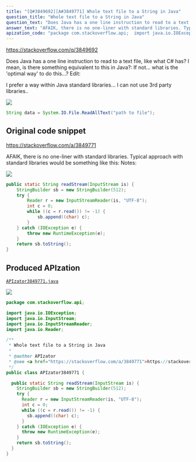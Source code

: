 ```yaml
---
title: "[Q#3849692][A#3849771] Whole text file to a String in Java"
question_title: "Whole text file to a String in Java"
question_text: "Does Java has a one line instruction to read to a text file, like what C# has? I mean, is there something equivalent to this in Java?: If not... what is the 'optimal way' to do this...? Edit:  I prefer a way within Java standard libraries... I can not use 3rd party libraries.."
answer_text: "AFAIK, there is no one-liner with standard libraries. Typical approach with standard libraries would be something like this: Notes:"
apization_code: "package com.stackoverflow.api;  import java.io.IOException; import java.io.InputStream; import java.io.InputStreamReader; import java.io.Reader;  /**  * Whole text file to a String in Java  *  * @author APIzator  * @see <a href=\"https://stackoverflow.com/a/3849771\">https://stackoverflow.com/a/3849771</a>  */ public class APIzator3849771 {    public static String readStream(InputStream is) {     StringBuilder sb = new StringBuilder(512);     try {       Reader r = new InputStreamReader(is, \"UTF-8\");       int c = 0;       while ((c = r.read()) != -1) {         sb.append((char) c);       }     } catch (IOException e) {       throw new RuntimeException(e);     }     return sb.toString();   } }"
---
```


https://stackoverflow.com/q/3849692

Does Java has a one line instruction to read to a text file, like what C# has?
I mean, is there something equivalent to this in Java?:
If not... what is the &#x27;optimal way&#x27; to do this...?
Edit:

I prefer a way within Java standard libraries... I can not use 3rd party libraries..


<div class="code-logo"><img src="/stackoverflow.png" /></div>

```java
String data = System.IO.File.ReadAllText("path to file");
```


## Original code snippet

https://stackoverflow.com/a/3849771

AFAIK, there is no one-liner with standard libraries.
Typical approach with standard libraries would be something like this:
Notes:

<div class="code-logo"><img src="/stackoverflow.png" /></div>

```java
public static String readStream(InputStream is) {
    StringBuilder sb = new StringBuilder(512);
    try {
        Reader r = new InputStreamReader(is, "UTF-8");
        int c = 0;
        while ((c = r.read()) != -1) {
            sb.append((char) c);
        }
    } catch (IOException e) {
        throw new RuntimeException(e);
    }
    return sb.toString();
}
```

## Produced APIzation

[`APIzator3849771.java`](https://github.com/pasqualesalza/apization-temp-data/raw/master/search/APIzator3849771.java)

<div class="code-logo"><img src="/apizator.png" /></div>

```java
package com.stackoverflow.api;

import java.io.IOException;
import java.io.InputStream;
import java.io.InputStreamReader;
import java.io.Reader;

/**
 * Whole text file to a String in Java
 *
 * @author APIzator
 * @see <a href="https://stackoverflow.com/a/3849771">https://stackoverflow.com/a/3849771</a>
 */
public class APIzator3849771 {

  public static String readStream(InputStream is) {
    StringBuilder sb = new StringBuilder(512);
    try {
      Reader r = new InputStreamReader(is, "UTF-8");
      int c = 0;
      while ((c = r.read()) != -1) {
        sb.append((char) c);
      }
    } catch (IOException e) {
      throw new RuntimeException(e);
    }
    return sb.toString();
  }
}

```